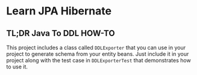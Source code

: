 Learn JPA Hibernate
===================

## TL;DR Java To DDL HOW-TO

This project includes a class called `DDLExporter` that you can use in your project 
to generate schema from your entity beans. Just include it in your project along with
the test case in `DDLExporterTest` that demonstrates how to use it. 
